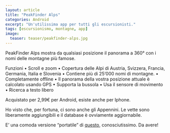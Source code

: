 ```yaml
---
layout: article
title: "PeakFinder Alps"
categories: Android
excerpt: "Un'utilissima app per tutti gli escursionisti."
tags: [escursionismo, montagne, app]
image:
  teaser: teaser/peakfinder-alps.jpg
---
```


PeakFinder Alps mostra da qualsiasi posizione il panorama a 360° con i nomi delle montagne più famose.

Funzioni
• Scroll e zoom
• Copertura delle Alpi di Austria, Svizzera, Francia, Germania, Italia e Slovenia
• Contiene più di 25‘000 nomi di montagne.
• Completamente offline
• Il panorama della vostra posizione attuale è calcolato usando GPS
• Supporta la bussola
• Usa il sensore di movimento
• Ricerca a testo libero

Acquistato per 2,99€ per Android, esiste anche per Iphone.

Ho visto che, per fortuna, ci sono anche gli Appennini. Le vette sono liberamente aggiungibili e il database è ovviamente aggiornabile.

E’ una comoda versione “portatile” di [questo](http://www.udeuschle.selfhost.pro/panoramas/makepanoramas_it.htm), conosciutissimo. Da avere!